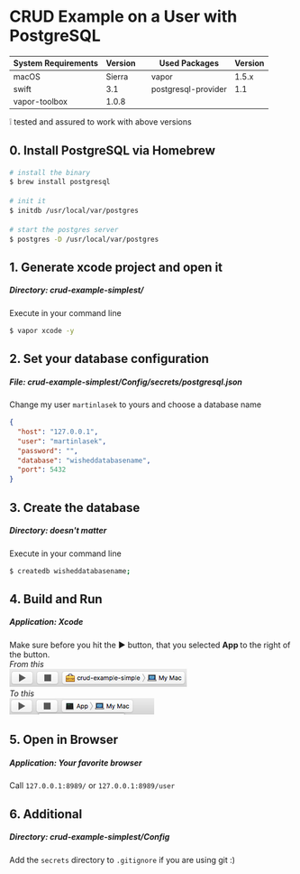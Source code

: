 # CRUD Example on a User with PostgreSQL

System Requirements | Version |  | Used Packages | Version |
------------ | ------------- | ------------- | ------------- | ------------- |
macOS | Sierra |  | vapor | 1.5.x |
swift | 3.1 |  | postgresql-provider | 1.1 |
vapor-toolbox | 1.0.8 |

:grey_exclamation: tested and assured to work with above versions

## 0. Install PostgreSQL via Homebrew
```bash
# install the binary
$ brew install postgresql

# init it
$ initdb /usr/local/var/postgres

# start the postgres server
$ postgres -D /usr/local/var/postgres
```

## 1. Generate xcode project and open it
##### <b>Directory:</b> crud-example-simplest/
Execute in your command line
```bash
$ vapor xcode -y
```

## 2. Set your database configuration
##### <b>File:</b> crud-example-simplest/Config/secrets/postgresql.json
Change my user `martinlasek` to yours and choose a database name
```JSON
{
  "host": "127.0.0.1",
  "user": "martinlasek",
  "password": "",
  "database": "wisheddatabasename",
  "port": 5432
}
```

## 3. Create the database
##### <b>Directory:</b> <i>doesn't matter</i>
Execute in your command line
```bash
$ createdb wisheddatabasename;
```

## 4. Build and Run
##### <b>Application:</b> Xcode
Make sure before you hit the ► button, that you selected <b> App </b> to the right of the button. <br>
<i>From this</i> <br>
![From](../images/Build_and_Run_1.png)
<br> <i>To this</i> <br>
![To](../images/Build_and_Run_2.png)

## 5. Open in Browser
##### <b>Application:</b> Your favorite browser
Call `127.0.0.1:8989/` or `127.0.0.1:8989/user`

## 6. Additional
##### <b>Directory:</b> crud-example-simplest/Config
Add the `secrets` directory to `.gitignore` if you are using git :)

